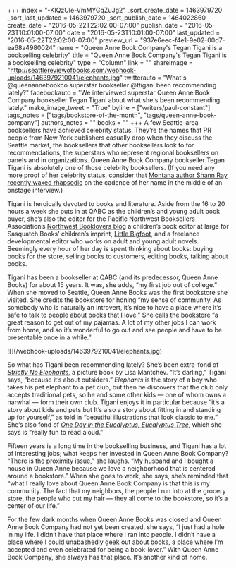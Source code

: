 +++
index = "-KIQzUIe-VmMYGqZuJg2"
_sort_create_date = 1463979720
_sort_last_updated = 1463979720
_sort_publish_date = 1464022860
create_date = "2016-05-22T22:02:00-07:00"
publish_date = "2016-05-23T10:01:00-07:00"
date = "2016-05-23T10:01:00-07:00"
last_updated = "2016-05-22T22:02:00-07:00"
preview_url = "937e6eec-f4e1-9e02-00d7-ea68a4980024"
name = "Queen Anne Book Company's Tegan Tigani is a bookselling celebrity"
title = "Queen Anne Book Company's Tegan Tigani is a bookselling celebrity"
type = "Column"
link = ""
shareimage = "http://seattlereviewofbooks.com/webhook-uploads/1463979210041/elephants.jpg"
twitterauto = "What's @queenannebookco superstar bookseller @ttigani been recommending lately?"
facebookauto = "We interviewed superstar Queen Anne Book Company bookseller Tegan Tigani about what she's been recommending lately."
make_image_tweet = "True"
byline = ["writers/paul-constant"]
tags_notes = ["tags/bookstore-of-the-month", "tags/queen-anne-book-company"]
authors_notes = ""
books = ""
+++
A few Seattle-area booksellers have achieved celebrity status. They’re the names that PR people from New York publishers casually drop when they discuss the Seattle market, the booksellers that other booksellers look to for recommendations, the superstars who represent regional booksellers on panels and in organizations. Queen Anne Book Company bookseller Tegan Tigani is absolutely one of those celebrity booksellers. (If you need any more proof of her celebrity status, consider that [Montana author Shann Ray recently waxed rhapsodic]( http://seattlereviewofbooks.com/notes/2016/05/06/talking-with-shann-ray-about-forgiveness-masculinity-and-the-violence-of-western-literature/) on the cadence of her name in the middle of an onstage interview.)

Tigani is heroically devoted to books and literature. Aside from the 16 to 20 hours a week she puts in at QABC as the children’s and young adult book buyer, she’s also the editor for the Pacific Northwest Booksellers Association’s [Northwest Booklovers blog](http://nwbooklovers.org/) a children’s book editor at large for Sasquatch Books’ children’s imprint, [Little Bigfoot](http://www.sasquatchbooks.com/meet-little-bigfoot/), and a freelance developmental editor who works on adult and young adult novels. Seemingly every hour of her day is spent thinking about books: buying books for the store, selling books to customers, editing books, talking about books.

Tigani has been a bookseller at QABC (and its predecessor, Queen Anne Books) for about 15 years. It was, she adds, “my first job out of college.” When she moved to Seattle, Queen Anne Books was the first bookstore she visited. She credits the bookstore for honing “my sense of community. As somebody who is naturally an introvert, it’s nice to have a place where it’s safe to talk to people about books that I love.” She calls the bookstore “a great reason to get out of my pajamas. A lot of my other jobs I can work from home, and so it’s wonderful to go out and see people and have to be presentable once in a while.”

<p class="image-left">![](/webhook-uploads/1463979210041/elephants.jpg)</p>

So what has Tigani been recommending lately? She’s been extra-fond of [*Strictly No Elephants*](http://books.simonandschuster.com/Strictly-No-Elephants/Lisa-Mantchev/9781481416474), a picture book by Lisa Mantchev. “It’s darling,” Tigani says, “because it’s about outsiders.” *Elephants* is the story of a boy who takes his pet elephant to a pet club, but then he discovers that the club only accepts traditional pets, so he and some other kids — one of whom owns a narwhal — form their own club.  Tigani enjoys it in particular because “it’s a story about kids and pets but It’s also a story about fitting in and standing up for yourself,” as told in “beautiful illustrations that look classic to me.” She’s also fond of [*One Day in the Eucalyptus, Eucalyptus Tree*](https://www.harpercollins.com/9780062354853/one-day-in-the-eucalyptus-eucalyptus-tree), which she says is “really fun to read aloud.”
 
Fifteen years is a long time in the bookselling business, and Tigani has a lot of interesting jobs; what keeps her invested in Queen Anne Book Company? “There is the proximity issue,” she laughs. “My husband and I bought a house in Queen Anne because we love a neighborhood that is centered around a bookstore.” When she goes to work, she says, she’s reminded that “what I really love about Queen Anne Book Company is that this is my community. The fact that my neighbors, the people I run into at the grocery store, the people who cut my hair — they all come to the bookstore, so it’s a center of our life.” 

For the few dark months when Queen Anne Books was closed and Queen Anne Book Company had not yet been created, she says, “I just had a hole in my life. I didn’t have that place where I ran into people. I didn’t have a place where I could unabashedly geek out about books, a place where I’m accepted and even celebrated for being a book-lover.” With Queen Anne Book Company, she always has that place. It’s another kind of home.

